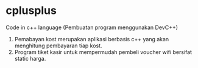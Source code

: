 # cplusplus
Code in c++ language (Pembuatan program menggunakan DevC++)

1. Pemabayan kost merupakan aplikasi berbasis c++ yang akan menghitung pembayaran tiap kost.
2. Program tiket kasir untuk mempermudah pembeli voucher wifi bersifat static harga. 
